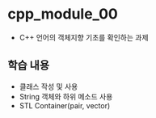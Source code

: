 # cpp_module_00

- C++ 언어의 객체지향 기초를 확인하는 과제

## 학습 내용

- 클래스 작성 및 사용
- String 객체와 하위 메소드 사용
- STL Container(pair, vector)
